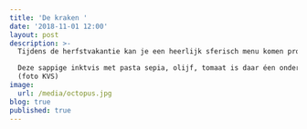 ```yaml
---
title: 'De kraken '
date: '2018-11-01 12:00'
layout: post
description: >-
  Tijdens de herfstvakantie kan je een heerlijk sferisch menu komen proeven.

  Deze sappige inktvis met pasta sepia, olijf, tomaat is daar éen onderdeel van.
  (foto KVS)
image:
  url: /media/octopus.jpg
blog: true
published: true
---
```


